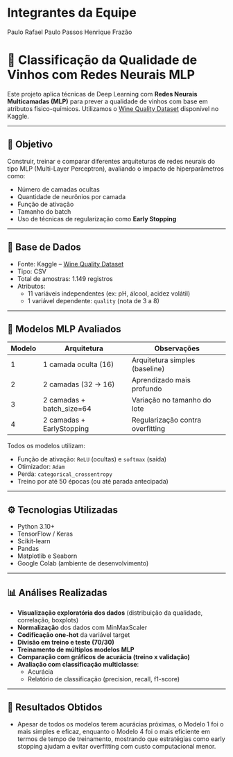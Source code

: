 # Integrantes da Equipe
Paulo Rafael
Paulo Passos
Henrique Frazão

# 🍷 Classificação da Qualidade de Vinhos com Redes Neurais MLP

Este projeto aplica técnicas de Deep Learning com **Redes Neurais Multicamadas (MLP)** para prever a qualidade de vinhos com base em atributos fisico-químicos. Utilizamos o [Wine Quality Dataset](https://www.kaggle.com/datasets/yasserh/wine-quality-dataset) disponível no Kaggle.

---

## 🎯 Objetivo

Construir, treinar e comparar diferentes arquiteturas de redes neurais do tipo MLP (Multi-Layer Perceptron), avaliando o impacto de hiperparâmetros como:
- Número de camadas ocultas
- Quantidade de neurônios por camada
- Função de ativação
- Tamanho do batch
- Uso de técnicas de regularização como **Early Stopping**

---

## 🧪 Base de Dados

- Fonte: Kaggle – [Wine Quality Dataset](https://www.kaggle.com/datasets/yasserh/wine-quality-dataset)
- Tipo: CSV
- Total de amostras: 1.149 registros
- Atributos:
  - 11 variáveis independentes (ex: pH, álcool, acidez volátil)
  - 1 variável dependente: `quality` (nota de 3 a 8)

---

## 🧠 Modelos MLP Avaliados

| Modelo | Arquitetura               | Observações                         |
|--------|---------------------------|-------------------------------------|
| 1      | 1 camada oculta (16)      | Arquitetura simples (baseline)      |
| 2      | 2 camadas (32 → 16)       | Aprendizado mais profundo           |
| 3      | 2 camadas + batch_size=64 | Variação no tamanho do lote         |
| 4      | 2 camadas + EarlyStopping | Regularização contra overfitting    |

Todos os modelos utilizam:
- Função de ativação: `ReLU` (ocultas) e `softmax` (saída)
- Otimizador: `Adam`
- Perda: `categorical_crossentropy`
- Treino por até 50 épocas (ou até parada antecipada)

---

## ⚙️ Tecnologias Utilizadas

- Python 3.10+
- TensorFlow / Keras
- Scikit-learn
- Pandas
- Matplotlib e Seaborn
- Google Colab (ambiente de desenvolvimento)

---

## 📊 Análises Realizadas

- **Visualização exploratória dos dados** (distribuição da qualidade, correlação, boxplots)
- **Normalização** dos dados com MinMaxScaler
- **Codificação one-hot** da variável target
- **Divisão em treino e teste (70/30)**
- **Treinamento de múltiplos modelos MLP**
- **Comparação com gráficos de acurácia (treino x validação)**
- **Avaliação com classificação multiclasse**:
  - Acurácia
  - Relatório de classificação (precision, recall, f1-score)

---

## 📌 Resultados Obtidos

- Apesar de todos os modelos terem acurácias próximas, o Modelo 1 foi o mais simples e eficaz, enquanto o Modelo 4 foi o mais eficiente em termos de tempo de treinamento, mostrando que estratégias como early stopping ajudam a evitar overfitting com custo computacional menor.




